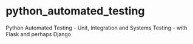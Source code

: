 # python_automated_testing
Python Automated Testing - Unit, Integration and Systems Testing - with Flask and perhaps Django
